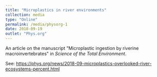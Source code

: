 ```yaml
---
title: "Microplastics in river environments"
collection: media
type: "Online"
permalink: /media/physorg-1
date: 2018-09-19
outlet: "Phys.org"
---
```


An article on the manuscript "Microplastic ingestion by riverine macroinvertebrates" in <i>Science of the Total Environment</i>.

See: https://phys.org/news/2018-09-microplastics-overlooked-river-ecosystems-percent.html
